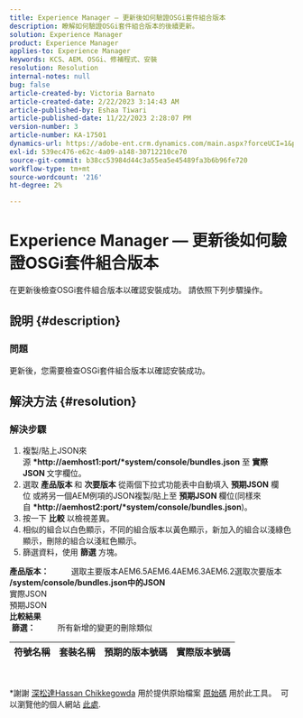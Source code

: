 ```yaml
---
title: Experience Manager — 更新後如何驗證OSGi套件組合版本
description: 瞭解如何驗證OSGi套件組合版本的後續更新。
solution: Experience Manager
product: Experience Manager
applies-to: Experience Manager
keywords: KCS、AEM、OSGi、修補程式、安裝
resolution: Resolution
internal-notes: null
bug: false
article-created-by: Victoria Barnato
article-created-date: 2/22/2023 3:14:43 AM
article-published-by: Eshaa Tiwari
article-published-date: 11/22/2023 2:28:07 PM
version-number: 3
article-number: KA-17501
dynamics-url: https://adobe-ent.crm.dynamics.com/main.aspx?forceUCI=1&pagetype=entityrecord&etn=knowledgearticle&id=b247d608-5fb2-ed11-83fe-6045bd0067ea
exl-id: 539ec476-e62c-4a09-a148-30712210ce70
source-git-commit: b38cc53984d44c3a55ea5e45489fa3b6b96fe720
workflow-type: tm+mt
source-wordcount: '216'
ht-degree: 2%

---
```


# Experience Manager — 更新後如何驗證OSGi套件組合版本


在更新後檢查OSGi套件組合版本以確認安裝成功。 請依照下列步驟操作。

## 說明 {#description}


### 問題

更新後，您需要檢查OSGi套件組合版本以確認安裝成功。


## 解決方法 {#resolution}


### 解決步驟

1. 複製/貼上JSON來源 <b>*http://aemhost1:port/*system/console/bundles.json</b> 至 <b>實際JSON </b>文字欄位。
2. 選取 <b>產品版本 </b>和 <b>次要版本</b> 從兩個下拉式功能表中自動填入 <b>預期JSON</b> 欄位<b> </b>或將另一個AEM例項的JSON複製/貼上至 <b>預期JSON </b>欄位(同樣來自 <b>*http://aemhost2:port/*system/console/bundles.json</b>)。
3. 按一下 <b>比較</b> 以檢視差異。
4. 相似的組合以白色顯示，不同的組合版本以黃色顯示，新加入的組合以淺綠色顯示，刪除的組合以淺紅色顯示。
5. 篩選資料，使用 <b>篩選</b> 方塊。

<b>產品版本：</b>          選取主要版本AEM6.5AEM6.4AEM6.3AEM6.2選取次要版本
<b>/system/console/bundles.json中的JSON</b><br>實際JSON <br>預期JSON 
 <br><b>比較結果</b><br> <b>篩選：</b>          所有新增的變更的刪除類似     <br>

| 符號名稱 | 套裝名稱 | 預期的版本號碼 | 實際版本號碼 |
| --- | --- | --- | --- |

<br>




\*謝謝 [深松達Hassan Chikkegowda](https://www.linkedin.com/in/sham-sundar-hassan-chikkegowda-6b03a517) 用於提供原始檔案 [原始碼](https://github.com/Schikkeg/schikkeg.github.io/blob/master/tools/coi.html) 用於此工具。  可以瀏覽他的個人網站 [此處](https://www.aemstuff.com/).
